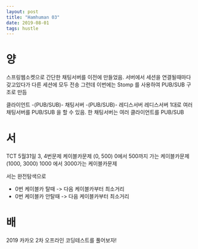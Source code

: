 ```yaml
---
layout: post
title: "Hamhuman 03"
date: 2019-08-01
tags: hustle
---
```

# 양
스프링웹소켓으로 간단한 채팅서버를 이전에 만들었음.
서버에서 세션을 연결될때마다 갖고있다가 다른 세션에 모두 전송
그런데 이번에는 Stomp 를 사용하여 PUB/SUB 구조로 만듬

클라이언트 -(PUB/SUB)- 채팅서버 -(PUB/SUB)- 레디스서버
레디스서버 1대로 여러 채팅서버를 PUB/SUB 을 할 수 있음.
한 채팅서버는 여러 클라이언트를 PUB/SUB

# 서
TCT 5월31일 3, 4번문제 케이블카문제
(0, 500) 0에서 500까지 가는 케이블카문제
(1000, 3000) 1000 에서 3000가는 케이블카문제

서는 완전탐색으로
 - 0번 케이블카 탈때   -> 다음 케이블카부터 최소거리
 - 0번 케이블카 안탈때 -> 다음 케이블카부터 최소거리

# 배
2019 카카오 2차 오프라인 코딩테스트를 풀어보자!
